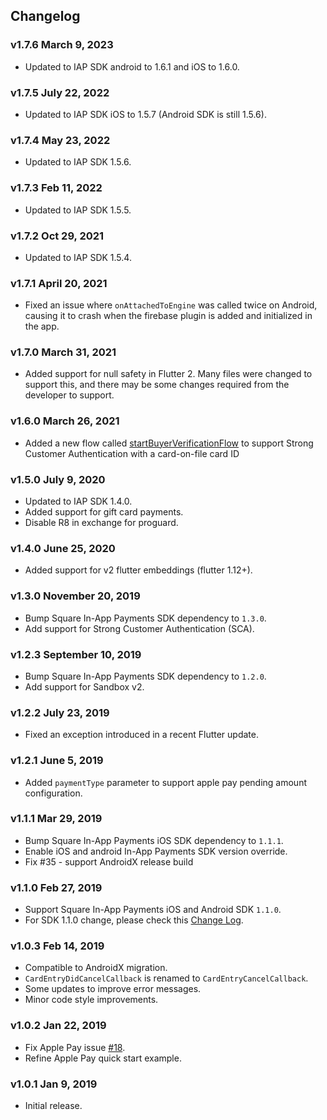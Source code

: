 ## Changelog

### v1.7.6 March 9, 2023

* Updated to IAP SDK android to 1.6.1 and iOS to 1.6.0.

### v1.7.5 July 22, 2022

* Updated to IAP SDK iOS to 1.5.7 (Android SDK is still 1.5.6).

### v1.7.4 May 23, 2022

* Updated to IAP SDK 1.5.6.

### v1.7.3 Feb 11, 2022

* Updated to IAP SDK 1.5.5.

### v1.7.2 Oct 29, 2021

* Updated to IAP SDK 1.5.4.

### v1.7.1 April 20, 2021

* Fixed an issue where `onAttachedToEngine` was called twice on Android, causing it to crash when the firebase plugin is added and initialized in the app.

### v1.7.0 March 31, 2021

* Added support for null safety in Flutter 2. Many files were changed to support this, and there may be some changes required from the developer to support.

### v1.6.0 March 26, 2021

* Added a new flow called [startBuyerVerificationFlow](doc/reference.md#startbuyerverificationflow) to support Strong Customer Authentication with a card-on-file card ID

### v1.5.0 July 9, 2020

* Updated to IAP SDK 1.4.0.
* Added support for gift card payments.
* Disable R8 in exchange for proguard.

### v1.4.0 June 25, 2020

* Added support for v2 flutter embeddings (flutter 1.12+).

### v1.3.0 November 20, 2019

* Bump Square In-App Payments SDK dependency to `1.3.0`.
* Add support for Strong Customer Authentication (SCA).

### v1.2.3 September 10, 2019

* Bump Square In-App Payments SDK dependency to `1.2.0`.
* Add support for Sandbox v2.

### v1.2.2 July 23, 2019

* Fixed an exception introduced in a recent Flutter update.

### v1.2.1 June 5, 2019

* Added `paymentType` parameter to support apple pay pending amount configuration.

### v1.1.1 Mar 29, 2019

* Bump Square In-App Payments iOS SDK dependency to `1.1.1`.
* Enable iOS and android In-App Payments SDK version override.
* Fix #35 - support AndroidX release build

### v1.1.0 Feb 27, 2019

* Support Square In-App Payments iOS and Android SDK `1.1.0`.
* For SDK 1.1.0 change, please check this [Change Log](https://docs.connect.squareup.com/changelog/mobile-logs/2019-02-27).

### v1.0.3 Feb 14, 2019

* Compatible to AndroidX migration.
* `CardEntryDidCancelCallback` is renamed to `CardEntryCancelCallback`.
* Some updates to improve error messages.
* Minor code style improvements.

### v1.0.2 Jan 22, 2019

* Fix Apple Pay issue [#18](https://github.com/square/in-app-payments-flutter-plugin/issues/18#issue-401770301).
* Refine Apple Pay quick start example.

### v1.0.1 Jan 9, 2019

* Initial release.
